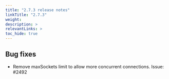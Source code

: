 ```yaml
---
title: "2.7.3 release notes"
linkTitle: "2.7.3"
weight: 
description: >
relevantLinks: >
toc_hide: true
---
```


## Bug fixes

- Remove maxSockets limit to allow more concurrent connections. Issue: #2492
